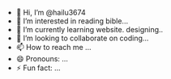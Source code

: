- 👋 Hi, I’m @hailu3674
- 👀 I’m interested in reading bible...
- 🌱 I’m currently learning  website. designing..
- 💞️ I’m looking to collaborate on  coding...
- 📫 How to reach me ...
- 😄 Pronouns: ...
- ⚡ Fun fact: ...

<!---
hailu3674/hailu3674 is a ✨ special ✨ repository because its `README.md` (this file) appears on your GitHub profile.
You can click the Preview link to take a look at your changes.
--->
